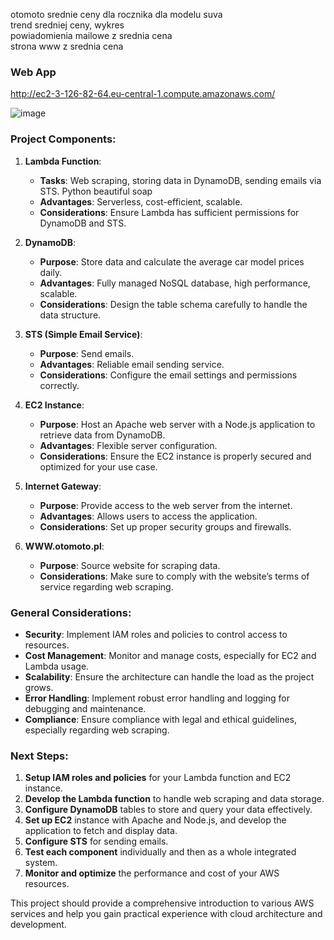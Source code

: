 otomoto srednie ceny dla rocznika dla modelu suva  
trend sredniej ceny, wykres  
powiadomienia mailowe z srednia cena  
strona www z srednia cena  

### Web App
http://ec2-3-126-82-64.eu-central-1.compute.amazonaws.com/


![image](https://github.com/user-attachments/assets/94b1bd68-e184-4a86-938e-736e4519f525)



### Project Components:
1. **Lambda Function**:
   - **Tasks**: Web scraping, storing data in DynamoDB, sending emails via STS. Python beautiful soap
   - **Advantages**: Serverless, cost-efficient, scalable.
   - **Considerations**: Ensure Lambda has sufficient permissions for DynamoDB and STS.

2. **DynamoDB**:
   - **Purpose**: Store data and calculate the average car model prices daily.
   - **Advantages**: Fully managed NoSQL database, high performance, scalable.
   - **Considerations**: Design the table schema carefully to handle the data structure.

3. **STS (Simple Email Service)**:
   - **Purpose**: Send emails.
   - **Advantages**: Reliable email sending service.
   - **Considerations**: Configure the email settings and permissions correctly.

4. **EC2 Instance**:
   - **Purpose**: Host an Apache web server with a Node.js application to retrieve data from DynamoDB.
   - **Advantages**: Flexible server configuration.
   - **Considerations**: Ensure the EC2 instance is properly secured and optimized for your use case.

5. **Internet Gateway**:
   - **Purpose**: Provide access to the web server from the internet.
   - **Advantages**: Allows users to access the application.
   - **Considerations**: Set up proper security groups and firewalls.

6. **WWW.otomoto.pl**:
   - **Purpose**: Source website for scraping data.
   - **Considerations**: Make sure to comply with the website’s terms of service regarding web scraping.

### General Considerations:
- **Security**: Implement IAM roles and policies to control access to resources.
- **Cost Management**: Monitor and manage costs, especially for EC2 and Lambda usage.
- **Scalability**: Ensure the architecture can handle the load as the project grows.
- **Error Handling**: Implement robust error handling and logging for debugging and maintenance.
- **Compliance**: Ensure compliance with legal and ethical guidelines, especially regarding web scraping.

### Next Steps:
1. **Setup IAM roles and policies** for your Lambda function and EC2 instance.
2. **Develop the Lambda function** to handle web scraping and data storage.
3. **Configure DynamoDB** tables to store and query your data effectively.
4. **Set up EC2** instance with Apache and Node.js, and develop the application to fetch and display data.
5. **Configure STS** for sending emails.
6. **Test each component** individually and then as a whole integrated system.
7. **Monitor and optimize** the performance and cost of your AWS resources.

This project should provide a comprehensive introduction to various AWS services and help you gain practical experience with cloud architecture and development.
